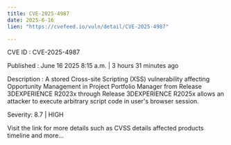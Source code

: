 ```yaml
---
title: CVE-2025-4987
date: 2025-6-16
lien: "https://cvefeed.io/vuln/detail/CVE-2025-4987"

---
```


CVE ID : CVE-2025-4987

Published :  June 16
2025
8:15 a.m. | 3 hours
31 minutes ago

Description : A stored Cross-site Scripting (XSS) vulnerability affecting Opportunity Management in Project Portfolio Manager from Release 3DEXPERIENCE R2023x through Release 3DEXPERIENCE R2025x allows an attacker to execute arbitrary script code in user's browser session.

Severity: 8.7 | HIGH

Visit the link for more details
such as CVSS details
affected products
timeline
and more...
